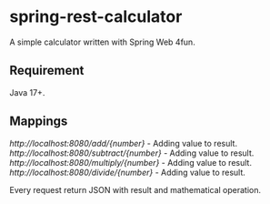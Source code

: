 # spring-rest-calculator
A simple calculator written with Spring Web 4fun.

## Requirement
Java 17+.

## Mappings
*http://localhost:8080/add/{number}* - Adding value to result. <br>
*http://localhost:8080/subtract/{number}* - Adding value to result. <br>
*http://localhost:8080/multiply/{number}* - Adding value to result. <br>
*http://localhost:8080/divide/{number}* - Adding value to result. <br>

Every request return JSON with result and mathematical operation.
